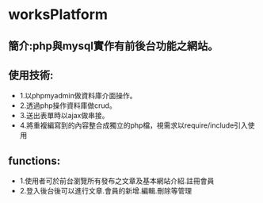 # worksPlatform

## 簡介:php與mysql實作有前後台功能之網站。

## 使用技術:
* 1.以phpmyadmin做資料庫介面操作。
* 2.透過php操作資料庫做crud。
* 3.送出表單時以ajax做串接。
* 4.將重複編寫到的內容整合成獨立的php檔，視需求以require/include引入使用

## functions:
* 1.使用者可於前台瀏覽所有發布之文章及基本網站介紹.註冊會員
* 2.登入後台後可以進行文章.會員的新增.編輯.刪除等管理
